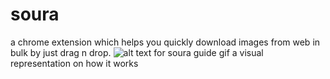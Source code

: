 # soura
a chrome extension which helps you quickly download images from web in bulk by just drag n drop.
<img src="https://syrthax.github.io/soura/assets/gdalph1.gif" alt="alt text for soura guide gif">
a visual representation on how it works
